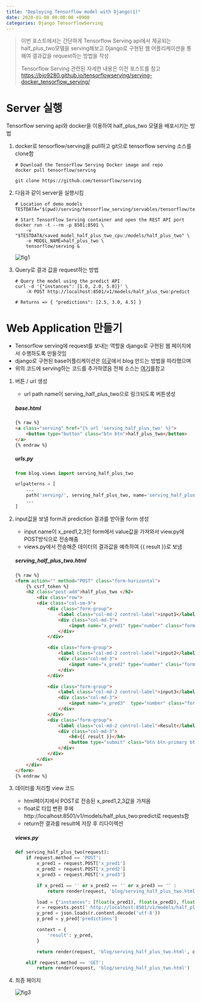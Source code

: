 ```yaml
---
title: "Deploying Tensorflow model with Django(1)"
date: 2020-01-08 00:00:00 +0900
categories: Django TensorflowServing
---
```


> 이번 포스트에서는 간단하게 Tensorflow Serving api에서 제공되는 half_plus_two모델을 serving해보고 Django로 구현된 웹 어플리케이션을 통해여 결과값을 request하는 방법을 작성
>
> Tensorflow Serving 관련된 자세한 내용은 이전 포스트를 참고 <https://bjo9280.github.io/tensorflowserving/serving-docker_tensorflow_serving/> 

# Server 실행

Tensorflow serving api와 docker을 이용하여 half_plus_two 모델을  배포시키는 방법

1. docker로 tensorflow/serving을 pull하고 git으로 tensorflow serving 소스를 clone함

   ```shell
   # Download the TensorFlow Serving Docker image and repo
   docker pull tensorflow/serving
   
   git clone https://github.com/tensorflow/serving
   ```

2. 다음과 같이 server을 실행시킴

   ```shell
   # Location of demo models
   TESTDATA="$(pwd)/serving/tensorflow_serving/servables/tensorflow/testdata"
   
   # Start TensorFlow Serving container and open the REST API port
   docker run -t --rm -p 8501:8501 \
       -v "$TESTDATA/saved_model_half_plus_two_cpu:/models/half_plus_two" \
       -e MODEL_NAME=half_plus_two \
       tensorflow/serving &
   ```

   ![fig1](https://bjo9280.github.io/assets/images/2020-01-08/serving.png)

3. Query로 결과 값을 request하는 방법

   ```shell
   # Query the model using the predict API
   curl -d '{"instances": [1.0, 2.0, 5.0]}' \
       -X POST http://localhost:8501/v1/models/half_plus_two:predict
   
   # Returns => { "predictions": [2.5, 3.0, 4.5] }
   ```

#  Web Application 만들기

* Tensorflow serving에 request를 보내는 역할을 django로 구현된 웹 페이지에서 수행하도록 만들것임
* django로 구현된 base어플리케이션은 [이곳](https://nachwon.github.io/django-1-setting)에서 blog 만드는 방법을 따라했으며
* 위의 코드에 serving하는 코드를 추가하였음 전체 소스는  [여기](https://github.com/bjo9280/django_tensorflow_serving)를참고

1. 버튼 / url 생성

   * url path name이 serving_half_plus_two으로 링크되도록 버튼생성 

   ##### base.html

   ```html
   {% raw %}
   <a class="serving" href="{% url 'serving_half_plus_two' %}">
       <button type="button" class="btn btn">half_plus_two</button>
   </a>
   {% endraw %}
   ```

   ##### urls.py

   ```python
   from blog.views import serving_half_plus_two
   
   urlpatterns = [
       ...
       path('serving/', serving_half_plus_two, name='serving_half_plus_two'),
       ...
   ]
   ```

   

2. input값을 보낼 form과 prediction 결과를 받아올 form 생성 

   * input name이 x_pred1,2,3인 form에서 value값을 가져와서 view.py에 POST방식으로 전송해줌
   * views.py에서 전송해준 데이터의 결과값을 예측하여 {{ result }}로 보냄

   ##### serving_half_plus_two.html

   ```html
   {% raw %}
   <form action="" method="POST" class="form-horizontal">
       {% csrf_token %}
       <h2 class="post-add">half_plus_two </h2>
           <div class="row">
           <div class="col-sm-9">
               <div class="form-group">
                   <label class="col-md-2 control-label">input1</label>
                   <div class="col-md-3">
                       <input name="x_pred1" type="number" class="form-control" value="{{ x_pred1 }}" placeholder="">
                   </div>
               </div>
   
               <div class="form-group">
                   <label class="col-md-2 control-label">input2</label>
                   <div class="col-md-3">
                       <input name="x_pred2" type="number" class="form-control" value="{{ x_pred2 }}" placeholder="">
                   </div>
               </div>
   
               <div class="form-group">
                   <label class="col-md-2 control-label">input3</label>
                   <div class="col-md-3">
                       <input name="x_pred3"  type="number" class="form-control" value="{{ x_pred3 }}" placeholder="">
                   </div>
               </div>
               <div class="form-group">
                   <label class="col-md-2 control-label">Result</label>
                   <div class="col-md-3">
                       <h4>{{ result }}</h4>
                       <button type="submit" class="btn btn-primary btn-lg">submit</button>
                   </div>
               </div>
           </div>
       </div>
   </form>
   {% endraw %}
   ```

3. 데이터를 처리할 view 코드

   * html페이지에서 POST로 전송된  x_pred1,2,3값을 가져옴
   * float로 타입 변환 후에 http://localhost:8501/v1/models/half_plus_two:predict로 requests함
   * return한 결과를 result에 저장 후 리다이렉션

   ##### views.py

   ```python
   def serving_half_plus_two(request):
       if request.method == 'POST':
           x_pred1 = request.POST['x_pred1']
           x_pred2 = request.POST['x_pred2']
           x_pred3 = request.POST['x_pred3']
   
           if x_pred1 == '' or x_pred2 == '' or x_pred3 == '' :
               return render(request, 'blog/serving_half_plus_two.html')
   
           load = {"instances": [float(x_pred1), float(x_pred2), float(x_pred3)]} #[1.0, 2.0, 5.0]
           r = requests.post(' http://localhost:8501/v1/models/half_plus_two:predict', json=load)
           y_pred = json.loads(r.content.decode('utf-8'))
           y_pred = y_pred['predictions']
   
           context = {
               'result': y_pred,
           }
   
           return render(request, 'blog/serving_half_plus_two.html', context)
   
       elif request.method == 'GET':
           return render(request, 'blog/serving_half_plus_two.html')
   ```

4. 최종 페이지

   ![fig3](https://bjo9280.github.io/assets/images/2020-01-08/web2.png)

   





